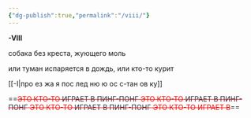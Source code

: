 ```yaml
---
{"dg-publish":true,"permalink":"/viii/"}
---
```


**-VIII**

собака без креста, жующего моль

или туман испаряется в дождь, или кто-то курит

[[-I\|про ез жа я пос лед ню ю ос с-тан ов ку]]



==<span style="color:rgb(237, 7, 7)">~~ЭТО КТО-ТО <span style="color:rgb(39, 47, 62)">ИГРАЕТ В ПИНГ-ПОНГ</span> ЭТО КТО-ТО <span style="color:rgb(39, 47, 62)">ИГРАЕТ В ПИНГ-ПОНГ</span> ЭТО КТО-ТО <span style="color:rgb(39, 47, 62)">ИГРАЕТ В ПИНГ-ПОНГ</span> ЭТО КТО-ТО ИГРАЕТ В~~</span>==